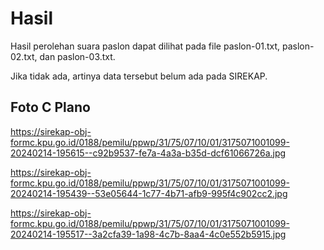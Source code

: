 # Hasil

Hasil perolehan suara paslon dapat dilihat pada file paslon-01.txt, paslon-02.txt, dan paslon-03.txt.

Jika tidak ada, artinya data tersebut belum ada pada SIREKAP.

## Foto C Plano

https://sirekap-obj-formc.kpu.go.id/0188/pemilu/ppwp/31/75/07/10/01/3175071001099-20240214-195615--c92b9537-fe7a-4a3a-b35d-dcf61066726a.jpg

https://sirekap-obj-formc.kpu.go.id/0188/pemilu/ppwp/31/75/07/10/01/3175071001099-20240214-195439--53e05644-1c77-4b71-afb9-995f4c902cc2.jpg

https://sirekap-obj-formc.kpu.go.id/0188/pemilu/ppwp/31/75/07/10/01/3175071001099-20240214-195517--3a2cfa39-1a98-4c7b-8aa4-4c0e552b5915.jpg
